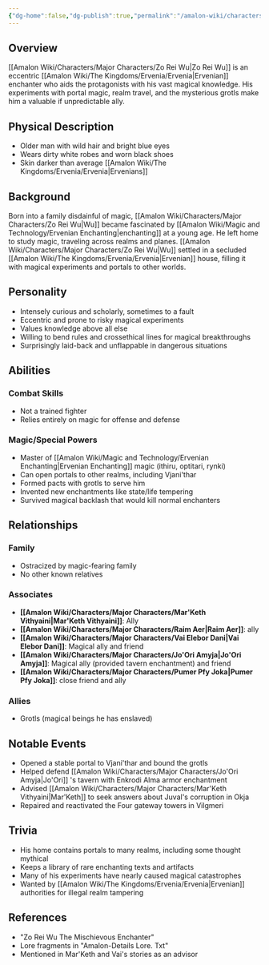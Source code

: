 ```yaml
---
{"dg-home":false,"dg-publish":true,"permalink":"/amalon-wiki/characters/major-characters/zo-rei-wu/","dgPassFrontmatter":true,"noteIcon":""}
---
```


## Overview
[[Amalon Wiki/Characters/Major Characters/Zo Rei Wu\|Zo Rei Wu]] is an eccentric [[Amalon Wiki/The Kingdoms/Ervenia/Ervenia\|Ervenian]] enchanter who aids the protagonists with his vast magical knowledge. His experiments with portal magic, realm travel, and the mysterious grotls make him a valuable if unpredictable ally.

## Physical Description
- Older man with wild hair and bright blue eyes
- Wears dirty white robes and worn black shoes
- Skin darker than average [[Amalon Wiki/The Kingdoms/Ervenia/Ervenia\|Ervenians]]

## Background
Born into a family disdainful of magic, [[Amalon Wiki/Characters/Major Characters/Zo Rei Wu\|Wu]] became fascinated by [[Amalon Wiki/Magic and Technology/Ervenian Enchanting\|enchanting]] at a young age. He left home to study magic, traveling across realms and planes. [[Amalon Wiki/Characters/Major Characters/Zo Rei Wu\|Wu]] settled in a secluded [[Amalon Wiki/The Kingdoms/Ervenia/Ervenia\|Ervenian]] house, filling it with magical experiments and portals to other worlds.

## Personality 
- Intensely curious and scholarly, sometimes to a fault
- Eccentric and prone to risky magical experiments 
- Values knowledge above all else
- Willing to bend rules and crossethical lines for magical breakthroughs
- Surprisingly laid-back and unflappable in dangerous situations

## Abilities
### Combat Skills
- Not a trained fighter 
- Relies entirely on magic for offense and defense

### Magic/Special Powers
- Master of [[Amalon Wiki/Magic and Technology/Ervenian Enchanting\|Ervenian Enchanting]] magic (ithiru, optitari, rynki)
- Can open portals to other realms, including Vjani'thar 
- Formed pacts with grotls to serve him
- Invented new enchantments like state/life tempering 
- Survived magical backlash that would kill normal enchanters

## Relationships
### Family
- Ostracized by magic-fearing family
- No other known relatives

### Associates
- **[[Amalon Wiki/Characters/Major Characters/Mar'Keth Vithyaini\|Mar'Keth Vithyaini]]**: Ally
- **[[Amalon Wiki/Characters/Major Characters/Raim Aer\|Raim Aer]]**: ally
- **[[Amalon Wiki/Characters/Major Characters/Vai Elebor Dani\|Vai Elebor Dani]]**: Magical ally and friend
- **[[Amalon Wiki/Characters/Major Characters/Jo'Ori Amyja\|Jo'Ori Amyja]]**: Magical ally (provided tavern enchantment) and friend
- **[[Amalon Wiki/Characters/Major Characters/Pumer Pfy Joka\|Pumer Pfy Joka]]**: close friend and ally

### Allies
- Grotls (magical beings he has enslaved)

## Notable Events
- Opened a stable portal to Vjani'thar and bound the grotls
- Helped defend [[Amalon Wiki/Characters/Major Characters/Jo'Ori Amyja\|Jo'Ori]] 's tavern with Enkrodi Alma armor enchantment
- Advised [[Amalon Wiki/Characters/Major Characters/Mar'Keth Vithyaini\|Mar'Keth]] to seek answers about Juval's corruption in Okja
- Repaired and reactivated the Four gateway towers in Vilgmeri

## Trivia
- His home contains portals to many realms, including some thought mythical
- Keeps a library of rare enchanting texts and artifacts
- Many of his experiments have nearly caused magical catastrophes  
- Wanted by [[Amalon Wiki/The Kingdoms/Ervenia/Ervenia\|Ervenian]] authorities for illegal realm tampering

## References
- "Zo Rei Wu The Mischievous Enchanter"
- Lore fragments in "Amalon-Details Lore. Txt" 
- Mentioned in Mar'Keth and Vai's stories as an advisor